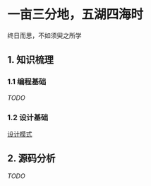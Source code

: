 # 一亩三分地，五湖四海时

终日而思，不如须臾之所学


## 1. 知识梳理

### 1.1 编程基础

*TODO*


### 1.2 设计基础

[设计模式](https://github.com/annrps/annrps.github.io/tree/main/%E8%AE%BE%E8%AE%A1%E6%A8%A1%E5%BC%8F)


## 2. 源码分析

*TODO*

